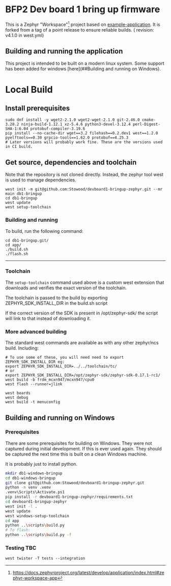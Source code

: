 # BFP2 Dev board 1 bring up firmware

This is a Zephyr "Workspace"[^1] project based on [example-application]. It is forked from a tag of a point release to ensure reliable builds. ( revision: v4.1.0 in west.yml)

[example-application]: https://github.com/zephyrproject-rtos/example-application
[^1]: https://docs.zephyrproject.org/latest/develop/application/index.html#zephyr-workspace-app

## Building and running the application
This project is intended to be built on a modern linux system. Some support has been added for windows [here](##Building and running on Windows). 

# Local Build
## Install prerequisites
```shell
sudo dnf install -y wget2-2.1.0 wget2-wget-2.1.0 git-2.46.0 cmake-3.28.2 ninja-build-1.12.1 xz-5.4.6 python3-devel-3.12.4 perl-Digest-SHA-1:6.04 protobuf-compiler-3.19.6
pip install --no-cache-dir wget==3.2 filehash==0.2.dev1 west==1.2.0 pyelftools==0.30 grpcio-tools==1.62.0 protobuf==4.25.3
# Later versions will probably work fine. These are the versions used in CI build.
```

## Get source, dependencies and toolchain

Note that the repository is not cloned directly. Instead, the zephyr tool west is used to manage dependencies.
```shell
west init -m git@github.com:Stowood/devboard1-bringup-zephyr.git --mr main db1-bringup
cd db1-bringup
west update
west setup-toolchain
```

### Building and running

To build, run the following command:

```shell
cd db1-bringup.git/
cd app/
./build.sh
./flash.sh
```

--------------------------------------------------------

### Toolchain
The `setup-toolchain` command used above is a custom west extension that downloads and verifies the exact version of the toolchain.

The toolchain is passed to the build by exporting ZEPHYR_SDK_INSTALL_DIR in the build.sh script

If the correct version of the SDK is present in  /opt/zephyr-sdk/ the script will link to that instead of downloading it.

### More advanced building
The standard west commands are available as with any other zephyr/ncs build. Including:
```shell
# To use some of these, you will need need to export ZEPHYR_SDK_INSTALL_DIR eg:
export ZEPHYR_SDK_INSTALL_DIR=../../toolchain/tc/
# or 
export ZEPHYR_SDK_INSTALL_DIR=/opt/zephyr-sdk/zephyr-sdk-0.17.1-rc1/
west build -b frdm_mcxn947/mcxn947/cpu0
west flash --runner=jlink

west boards
west debug
west build -t menuconfig
```


## Building and running on Windows

### Prerequisites
There are some prerequisites for building on Windows. They were not captured during initial development.
If this is ever used again. They should be captured the next time this is built on a clean Windows machine. 

It is probably just to install python.

```bash
mkdir db1-windows-bringup
cd db1-windows-bringup
git clone git@github.com:Stowood/devboard1-bringup-zephyr.git
python -m venv .venv
.venv\Scripts\Activate.ps1
pip install -r devboard1-bringup-zephyr/requirements.txt
cd devboard1-bringup-zephyr
west init -l .
west update
west windows-setup-toolchain
cd app
python ..\scripts\build.py
# To flash:
python ..\scripts\build.py -f

```

### Testing TBC

```shell
west twister -T tests --integration
```

